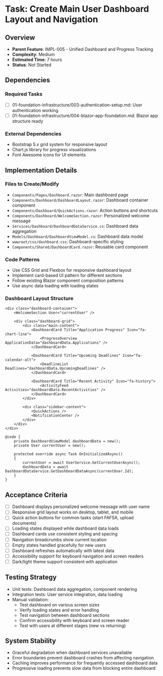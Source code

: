 # Task: Create Main User Dashboard Layout and Navigation

## Overview
- **Parent Feature**: IMPL-005 - Unified Dashboard and Progress Tracking
- **Complexity**: Medium
- **Estimated Time**: 7 hours
- **Status**: Not Started

## Dependencies
### Required Tasks
- [ ] 01-foundation-infrastructure/003-authentication-setup.md: User authentication working
- [ ] 01-foundation-infrastructure/004-blazor-app-foundation.md: Blazor app structure ready

### External Dependencies
- Bootstrap 5.x grid system for responsive layout
- Chart.js library for progress visualizations
- Font Awesome icons for UI elements

## Implementation Details
### Files to Create/Modify
- `Components/Pages/Dashboard.razor`: Main dashboard page
- `Components/Dashboard/DashboardLayout.razor`: Dashboard container component
- `Components/Dashboard/QuickActions.razor`: Action buttons and shortcuts
- `Components/Dashboard/WelcomeSection.razor`: Personalized welcome message
- `Services/Dashboard/DashboardDataService.cs`: Dashboard data aggregation
- `Models/Dashboard/DashboardViewModel.cs`: Dashboard data model
- `wwwroot/css/dashboard.css`: Dashboard-specific styling
- `Components/Shared/DashboardCard.razor`: Reusable card component

### Code Patterns
- Use CSS Grid and Flexbox for responsive dashboard layout
- Implement card-based UI pattern for different sections
- Follow existing Blazor component composition patterns
- Use async data loading with loading states

### Dashboard Layout Structure
```razor
<div class="dashboard-container">
    <WelcomeSection User="currentUser" />
    
    <div class="dashboard-grid">
        <div class="main-content">
            <DashboardCard Title="Application Progress" Icon="fa-chart-line">
                <ProgressOverview ApplicationData="dashboardData.Applications" />
            </DashboardCard>
            
            <DashboardCard Title="Upcoming Deadlines" Icon="fa-calendar-alt">
                <DeadlineList Deadlines="dashboardData.UpcomingDeadlines" />
            </DashboardCard>
            
            <DashboardCard Title="Recent Activity" Icon="fa-history">
                <ActivityFeed Activities="dashboardData.RecentActivities" />
            </DashboardCard>
        </div>
        
        <div class="sidebar-content">
            <QuickActions />
            <NotificationCenter />
        </div>
    </div>
</div>

@code {
    private DashboardViewModel dashboardData = new();
    private User currentUser = new();
    
    protected override async Task OnInitializedAsync()
    {
        currentUser = await UserService.GetCurrentUserAsync();
        dashboardData = await DashboardDataService.GetDashboardDataAsync(currentUser.Id);
    }
}
```

## Acceptance Criteria
- [ ] Dashboard displays personalized welcome message with user name
- [ ] Responsive grid layout works on desktop, tablet, and mobile
- [ ] Quick action buttons for common tasks (start FAFSA, upload documents)
- [ ] Loading states displayed while dashboard data loads
- [ ] Dashboard cards use consistent styling and spacing
- [ ] Navigation breadcrumbs show current location
- [ ] Empty states handled gracefully for new users
- [ ] Dashboard refreshes automatically with latest data
- [ ] Accessibility support for keyboard navigation and screen readers
- [ ] Dark/light theme support consistent with application

## Testing Strategy
- Unit tests: Dashboard data aggregation, component rendering
- Integration tests: User service integration, data loading
- Manual validation:
  - Test dashboard on various screen sizes
  - Verify loading states and error handling
  - Test navigation between dashboard sections
  - Confirm accessibility with keyboard and screen reader
  - Test with users at different stages (new vs returning)

## System Stability
- Graceful degradation when dashboard services unavailable
- Error boundaries prevent dashboard crashes from affecting navigation
- Caching improves performance for frequently accessed dashboard data
- Progressive loading prevents slow data from blocking entire dashboard